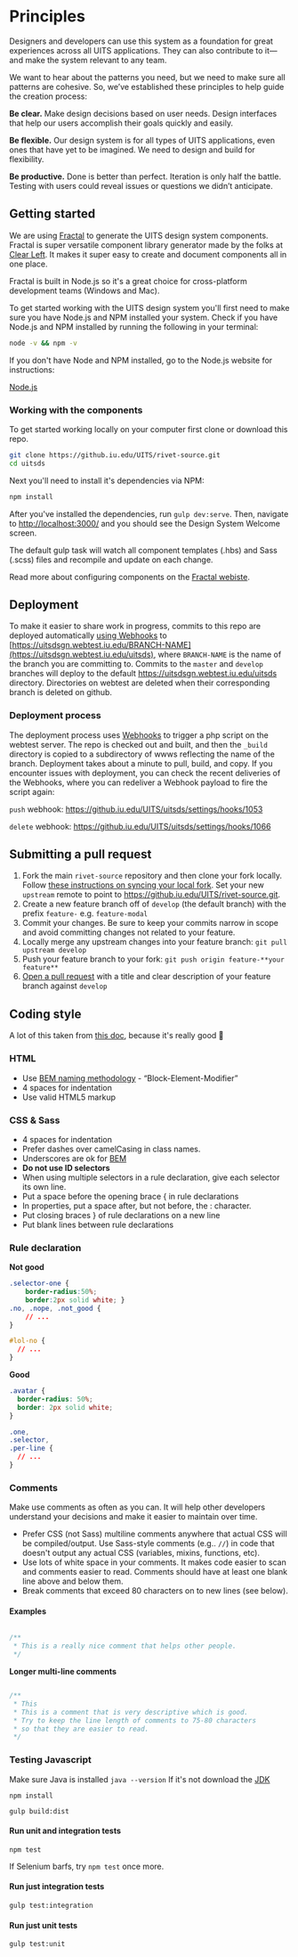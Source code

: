 # Principles
Designers and developers can use this system as a foundation for great experiences across all UITS applications. They can also contribute to it—and make the system relevant to any team.

We want to hear about the patterns you need, but we need to make sure all patterns are cohesive. So, we’ve established these principles to help guide the creation process:

**Be clear.**
Make design decisions based on user needs. Design interfaces that help our users accomplish their goals quickly and easily.

**Be flexible.**
Our design system is for all types of UITS applications, even ones that have yet to be imagined. We need to design and build for flexibility.

**Be productive.**
Done is better than perfect. Iteration is only half the battle. Testing with users could reveal issues or questions we didn’t anticipate.

## Getting started
We are using [Fractal](http://fractal.build/guide) to generate the UITS design system components. Fractal is super versatile component library generator made by the folks at [Clear Left](https://clearleft.com/). It makes it super easy to create and document components all in one place.

Fractal is built in Node.js so it's a great choice for cross-platform development teams (Windows and Mac).

To get started working with the UITS design system you'll first need to make sure you have Node.js and NPM installed your system. Check if you have Node.js and NPM installed by running the following in your terminal:

```sh
node -v && npm -v
```

If you don't have Node and NPM installed, go to the Node.js website for instructions:

[Node.js](https://nodejs.org/en/download/)

### Working with the components
To get started working locally on your computer first clone or download this repo.

```sh
git clone https://github.iu.edu/UITS/rivet-source.git
cd uitsds
```

Next you'll need to install it's dependencies via NPM:

```sh
npm install
```

After you've installed the dependencies, run `gulp dev:serve`. Then, navigate to [http://localhost:3000/](http://localhost:3000/) and you should see the Design System Welcome screen.

The default gulp task will watch all component templates (.hbs) and Sass (.scss) files and recompile and update on each change.

Read more about configuring components on the [Fractal webiste](http://fractal.build/guide/components).

## Deployment
To make it easier to share work in progress, commits to this repo are deployed automatically [using Webhooks](https://github.iu.edu/UITS/uitsds/settings/hooks) to [https://uitsdsgn.webtest.iu.edu/BRANCH-NAME](https://uitsdsgn.webtest.iu.edu/uitsds), where `BRANCH-NAME` is the name of the branch you are committing to. Commits to the `master` and `develop` branches will deploy to the default https://uitsdsgn.webtest.iu.edu/uitsds directory. Directories on webtest are deleted when their corresponding branch is deleted on github.

### Deployment process
The deployment process uses [Webhooks](https://github.iu.edu/UITS/uitsds/settings/hooks) to trigger a php script on the webtest server. The repo is checked out and built, and then the `_build` directory is copied to a subdirectory of wwws reflecting the name of the branch. Deployment takes about a minute to pull, build, and copy. If you encounter issues with deployment, you can check the recent deliveries of the Webhooks, where you can redeliver a Webhook payload to fire the script again:

`push` webhook: https://github.iu.edu/UITS/uitsds/settings/hooks/1053

`delete` webhook: https://github.iu.edu/UITS/uitsds/settings/hooks/1066

## Submitting a pull request
1. Fork the main `rivet-source` repository and then clone your fork locally. Follow [these instructions on syncing your local fork](https://help.github.com/articles/fork-a-repo/#keep-your-fork-synced). Set your new `upstream` remote to point to https://github.iu.edu/UITS/rivet-source.git.
2. Create a new feature branch off of `develop` (the default branch) with the prefix `feature-` e.g. `feature-modal`
3. Commit your changes. Be sure to keep your commits narrow in scope and avoid committing changes not related to your feature.
4. Locally merge any upstream changes into your feature branch: `git pull upstream develop`
5. Push your feature branch to your fork: `git push origin feature-**your feature**`
6. [Open a pull request](https://help.github.com/articles/about-pull-requests/) with a title and clear description of your feature branch against `develop`

## Coding style
A lot of this taken from [this doc](https://github.com/airbnb/css/blob/master/README.md), because it's really good :100:

### HTML
- Use [BEM naming methodology](https://css-tricks.com/bem-101/) - “Block-Element-Modifier”
- 4 spaces for indentation
- Use valid HTML5 markup

### CSS & Sass

- 4 spaces for indentation
- Prefer dashes over camelCasing in class names.
- Underscores are ok for [BEM](https://csswizardry.com/2013/01/mindbemding-getting-your-head-round-bem-syntax/)
- **Do not use ID selectors**
- When using multiple selectors in a rule declaration, give each selector its own line.
- Put a space before the opening brace { in rule declarations
- In properties, put a space after, but not before, the : character.
- Put closing braces } of rule declarations on a new line
- Put blank lines between rule declarations

### Rule declaration

**Not good**

```css
.selector-one {
    border-radius:50%;
    border:2px solid white; }
.no, .nope, .not_good {
    // ...
}

#lol-no {
  // ...
}
```

**Good**

```css
.avatar {
  border-radius: 50%;
  border: 2px solid white;
}

.one,
.selector,
.per-line {
  // ...
}
```


### Comments
Make use comments as often as you can. It will help other developers understand your decisions and make it easier to maintain over time.

- Prefer CSS (not Sass) multiline comments anywhere that actual CSS will be compiled/output. Use Sass-style comments (e.g.. `//`) in code that doesn't output any actual CSS (variables, mixins, functions, etc).
- Use lots of white space in your comments. It makes code easier to scan and comments easier to read. Comments should have at least one blank line above and below them.
- Break comments that exceed 80 characters on to new lines (see below).

#### Examples

```css

/**
 * This is a really nice comment that helps other people.
 */

```

**Longer multi-line comments**
```css

/**
 * This
 * This is a comment that is very descriptive which is good.
 * Try to keep the line length of comments to 75-80 characters
 * so that they are easier to read.
 */

```

### Testing Javascript
Make sure Java is installed `java --version` 
If it's not download the [JDK](http://www.oracle.com/technetwork/java/javase/downloads/jdk9-downloads-3848520.html)

`npm install`

`gulp build:dist`

#### Run unit and integration tests
`npm test` 

If Selenium barfs, try `npm test` once more.
 
#### Run just integration tests 
`gulp test:integration`

#### Run just unit tests 
`gulp test:unit`